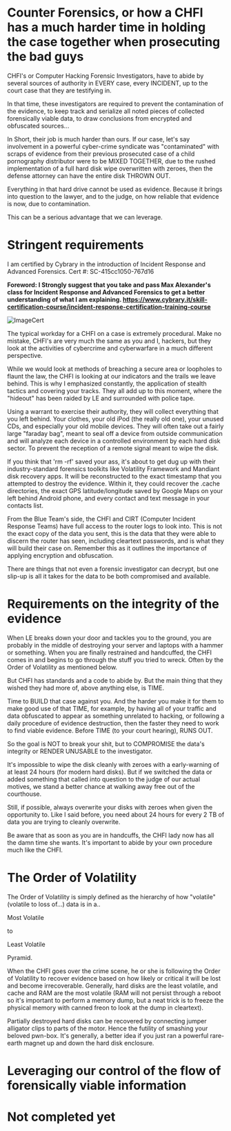 # Counter Forensics, or how a CHFI has a much harder time in holding the case together when prosecuting the bad guys

CHFI's or Computer Hacking Forensic Investigators, have to abide by several sources of authority in EVERY case, every INCIDENT, up to the court case that they are testifying in.

In that time, these investigators are required to prevent the contamination of the evidence, to keep track and serialize all noted pieces of collected forensically viable data, to draw conclusions from encrypted and obfuscated sources...


In Short, their job is much harder than ours. If our case, let's say involvement in a powerful cyber-crime syndicate was "contaminated" with scraps of evidence from their previous prosecuted case of a child pornography distributor were to be MIXED TOGETHER, due to the rushed implementation of a full hard disk wipe overwritten with zeroes, then the defense attorney can have the entire disk THROWN OUT.

Everything in that hard drive cannot be used as evidence. Because it brings into question to the lawyer, and to the judge, on how reliable that evidence is now, due to contamination.

This can be a serious advantage that we can leverage.

# Stringent requirements

I am certified by Cybrary in the introduction of Incident Response and Advanced Forensics. Cert #: SC-415cc1050-767d16

**Foreword: I Strongly suggest that you take and pass Max Alexander's class for Incident Response and Advanced Forensics to get a better understanding of what I am explaining. https://www.cybrary.it/skill-certification-course/incident-response-certification-training-course**

![ImageCert](https://github.com/tanc7/Hyperjackers-Handbook/raw/master/lessons/incidentresponsecert.png)

The typical workday for a CHFI on a case is extremely procedural. Make no mistake, CHFI's are very much the same as you and I, hackers, but they look at the activities of cybercrime and cyberwarfare in a much different perspective.

While we would look at methods of breaching a secure area or loopholes to flaunt the law, the CHFI is looking at our indicators and the trails we leave behind. This is why I emphasized constantly, the application of stealth tactics and covering your tracks. They all add up to this moment, where the "hideout" has been raided by LE and surrounded with police tape.

Using a warrant to exercise their authority, they will collect everything that you left behind. Your clothes, your old iPod (the really old one), your unused CDs, and especially your old mobile devices. They will often take out a fairly large "faraday bag", meant to seal off a device from outside communication and will analyze each device in a controlled environment by each hard disk sector. To prevent the reception of a remote signal meant to wipe the disk.

If you think that 'rm -rf' saved your ass, it's about to get dug up with their industry-standard forensics toolkits like Volatility Framework and Mandiant disk recovery apps. It will be reconstructed to the exact timestamp that you attempted to destroy the evidence. Within it, they could recover the .cache directories, the exact GPS latitude/longitude saved by Google Maps on your left behind Android phone, and every contact and text message in your contacts list. 

From the Blue Team's side, the CHFI and CIRT (Computer Incident Response Teams) have full access to the router logs to look into. This is not the exact copy of the data you sent, this is the data that they were able to discern the router has seen, including cleartext passwords, and is what they will build their case on. Remember this as it outlines the importance of applying encryption and obfuscation. 

There are things that not even a forensic investigator can decrypt, but one slip-up is all it takes for the data to be both compromised and available.

# Requirements on the integrity of the evidence

When LE breaks down your door and tackles you to the ground, you are probably in the middle of destroying your server and laptops with a hammer or something. When you are finally restrained and handcuffed, the CHFI comes in and begins to go through the stuff you tried to wreck. Often by the Order of Volatility as mentioned below. 

But CHFI has standards and a code to abide by. But the main thing that they wished they had more of, above anything else, is TIME. 

Time to BUILD that case against you. And the harder you make it for them to make good use of that TIME, for example, by having all of your traffic and data obfuscated to appear as something unrelated to hacking, or following a daily procedure of evidence destruction, then the faster they need to work to find viable evidence. Before TIME (to your court hearing), RUNS OUT. 

So the goal is NOT to break your shit, but to COMPROMISE the data's integrity or RENDER UNUSABLE to the investigator. 

It's impossible to wipe the disk cleanly with zeroes with a early-warning of at least 24 hours (for modern hard disks). But if we switched the data or added something that called into question to the judge of our actual motives, we stand a better chance at walking away free out of the courthouse.

Still, if possible, always overwrite your disks with zeroes when given the opportunity to. Like I said before, you need about 24 hours for every 2 TB of data you are trying to cleanly overwrite. 

Be aware that as soon as you are in handcuffs, the CHFI lady now has all the damn time she wants. It's important to abide by your own procedure much like the CHFI.

# The Order of Volatility

The Order of Volatility is simply defined as the hierarchy of how "volatile" (volatile to loss of...) data is in a..


Most Volatile

to 

Least Volatile

Pyramid.

When the CHFI goes over the crime scene, he or she is following the Order of Volatility to recover evidence based on how likely or critical it will be lost and become irrecoverable. Generally, hard disks are the least volatile, and cache and RAM are the most volatile (RAM will not persist through a reboot so it's important to perform a memory dump, but a neat trick is to freeze the physical memory with canned freon to look at the dump in cleartext).

Partially destroyed hard disks can be recovered by connecting jumper alligator clips to parts of the motor. Hence the futility of smashing your beloved pwn-box. It's generally, a better idea if you just ran a powerful rare-earth magnet up and down the hard disk enclosure.



# Leveraging our control of the flow of forensically viable information

# Not completed yet
